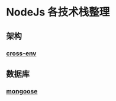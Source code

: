 # NodeJs 各技术栈整理

## 架构
### [cross-env](https://github.com/SublimeCT/note/blob/master/JS/NodeJs/Note_doc/cross-env.md)

## 数据库
### [mongoose](https://github.com/SublimeCT/note/blob/master/JS/NodeJs/Note_doc/mongoose.md)
